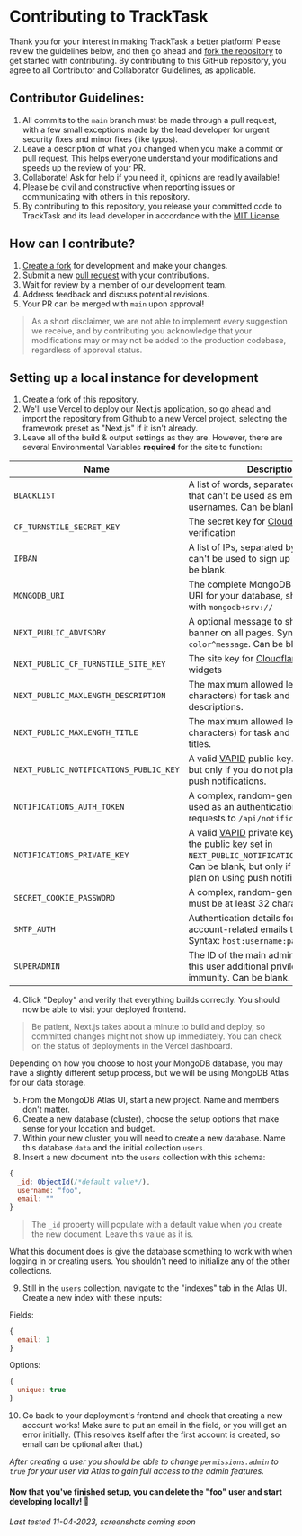 # Contributing to TrackTask

Thank you for your interest in making TrackTask a better platform! Please review the guidelines below, and then go ahead and [fork the repository](https://github.com/TurtleCode84/tracktask/fork) to get started with contributing. By contributing to this GitHub repository, you agree to all Contributor and Collaborator Guidelines, as applicable.

## Contributor Guidelines:
1. All commits to the `main` branch must be made through a pull request, with a few small exceptions made by the lead developer for urgent security fixes and minor fixes (like typos).
2. Leave a description of what you changed when you make a commit or pull request. This helps everyone understand your modifications and speeds up the review of your PR.
3. Collaborate! Ask for help if you need it, opinions are readily available!
4. Please be civil and constructive when reporting issues or communicating with others in this repository.
5. By contributing to this repository, you release your committed code to TrackTask and its lead developer in accordance with the [MIT License](/LICENSE).

## How can I contribute?
1. [Create a fork](https://github.com/TurtleCode84/tracktask/fork) for development and make your changes.
2. Submit a new [pull request](https://github.com/TurtleCode84/tracktask/pulls) with your contributions.
3. Wait for review by a member of our development team.
4. Address feedback and discuss potential revisions.
5. Your PR can be merged with `main` upon approval!

> As a short disclaimer, we are not able to implement every suggestion we receive, and by contributing you acknowledge that your modifications may or may not be added to the production codebase, regardless of approval status.

## Setting up a local instance for development
1. Create a fork of this repository.
2. We'll use Vercel to deploy our Next.js application, so go ahead and import the repository from Github to a new Vercel project, selecting the framework preset as "Next.js" if it isn't already.
3. Leave all of the build & output settings as they are. However, there are several Environmental Variables **required** for the site to function:

| Name                     | Description                                                                                             | Usage                |
|--------------------------|---------------------------------------------------------------------------------------------------------| -------------------- |
| `BLACKLIST`              | A list of words, separated by commas, that can't be used as emails or usernames. Can be blank.          | Abuse prevention     |
| `CF_TURNSTILE_SECRET_KEY`       | The secret key for [Cloudflare Turnstile](https://developers.cloudflare.com/turnstile) verification | Abuse prevention     |
| `IPBAN`                  | A list of IPs, separated by commas, that can't be used to sign up or login. Can be blank.               | Abuse prevention     |
| `MONGODB_URI`            | The complete MongoDB connection URI for your database, should begin with `mongodb+srv://`               | Database connections |
| `NEXT_PUBLIC_ADVISORY`   | A optional message to show as a banner on all pages. Syntax: `color^message`. Can be blank, optional.   | Site-wide announcements |
| `NEXT_PUBLIC_CF_TURNSTILE_SITE_KEY` | The site key for [Cloudflare Turnstile](https://developers.cloudflare.com/turnstile) widgets | Abuse prevention |
| `NEXT_PUBLIC_MAXLENGTH_DESCRIPTION` | The maximum allowed length (in characters) for task and collection descriptions. | Abuse prevention |
| `NEXT_PUBLIC_MAXLENGTH_TITLE` | The maximum allowed length (in characters) for task and collection titles. | Abuse prevention |
| `NEXT_PUBLIC_NOTIFICATIONS_PUBLIC_KEY` | A valid [VAPID](https://web.dev/articles/push-notifications-web-push-protocol) public key. Can be blank, but only if you do not plan on using push notifications. | Push notifications   |
| `NOTIFICATIONS_AUTH_TOKEN` | A complex, random-generated string used as an authentication token for API requests to `/api/notifications`  | Push notifications   |
| `NOTIFICATIONS_PRIVATE_KEY` | A valid [VAPID](https://web.dev/articles/push-notifications-web-push-protocol) private key, matched to the public key set in `NEXT_PUBLIC_NOTIFICATIONS_PUBLIC_KEY`. Can be blank, but only if you do not plan on using push notifications. | Push notifications |
| `SECRET_COOKIE_PASSWORD` | A complex, random-generated string, must be at least 32 characters long                                      | User authentication  |
| `SMTP_AUTH`            | Authentication details for sending account-related emails through SMTP. Syntax: `host:username:password`.      | Account-related emails |
| `SUPERADMIN`             | The ID of the main admin user, grants this user additional privileges and immunity. Can be blank.       | Administration       |

4. Click "Deploy" and verify that everything builds correctly. You should now be able to visit your deployed frontend.

> Be patient, Next.js takes about a minute to build and deploy, so committed changes might not show up immediately. You can check on the status of deployments in the Vercel dashboard.

Depending on how you choose to host your MongoDB database, you may have a slightly different setup process, but we will be using MongoDB Atlas for our data storage.

5. From the MongoDB Atlas UI, start a new project. Name and members don't matter.
6. Create a new database (cluster), choose the setup options that make sense for your location and budget.
7. Within your new cluster, you will need to create a new database. Name this database `data` and the initial collection `users`.
8. Insert a new document into the `users` collection with this schema:

```js
{
  _id: ObjectId(/*default value*/),
  username: "foo",
  email: ""
}
```
>The `_id` property will populate with a default value when you create the new document. Leave this value as it is.

What this document does is give the database something to work with when logging in or creating users. You shouldn't need to initialize any of the other collections.

9. Still in the `users` collection, navigate to the "indexes" tab in the Atlas UI. Create a new index with these inputs:

Fields:
```js
{
  email: 1
}
```
Options:
```js
{
  unique: true
}
```

10. Go back to your deployment's frontend and check that creating a new account works! Make sure to put an email in the field, or you will get an error initially. (This resolves itself after the first account is created, so email can be optional after that.)

_After creating a user you should be able to change `permissions.admin` to `true` for your user via Atlas to gain full access to the admin features._

#### Now that you've finished setup, you can delete the "foo" user and start developing locally! 🥳

###### Last tested 11-04-2023, screenshots coming soon
